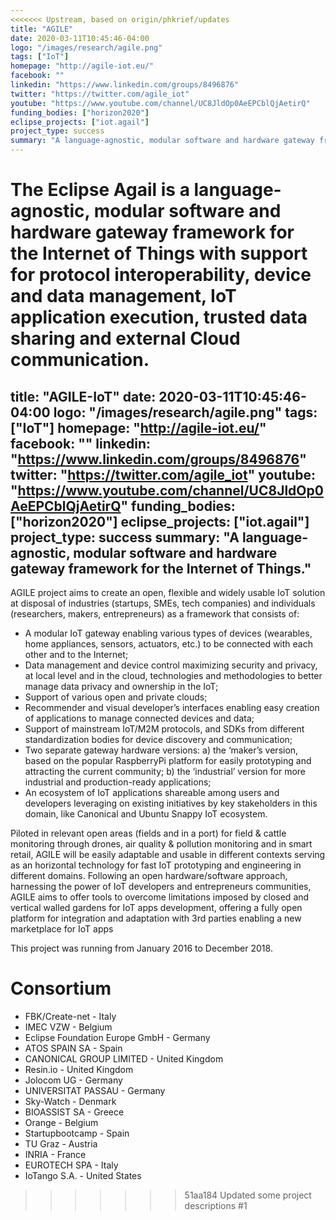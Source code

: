 ```yaml
---
<<<<<<< Upstream, based on origin/phkrief/updates
title: "AGILE"
date: 2020-03-11T10:45:46-04:00
logo: "/images/research/agile.png"
tags: ["IoT"]
homepage: "http://agile-iot.eu/"
facebook: ""
linkedin: "https://www.linkedin.com/groups/8496876"
twitter: "https://twitter.com/agile_iot"
youtube: "https://www.youtube.com/channel/UC8JldOp0AeEPCblQjAetirQ"
funding_bodies: ["horizon2020"]
eclipse_projects: ["iot.agail"]
project_type: success
summary: "A language-agnostic, modular software and hardware gateway framework for the Internet of Things."
---
```

The Eclipse Agail is a language-agnostic, modular software and hardware gateway framework for the Internet of Things with support for protocol interoperability, device and data management, IoT application execution, trusted data sharing and external Cloud communication.
=======
title: "AGILE-IoT"
date: 2020-03-11T10:45:46-04:00
logo: "/images/research/agile.png"
tags: ["IoT"]
homepage: "http://agile-iot.eu/"
facebook: ""
linkedin: "https://www.linkedin.com/groups/8496876"
twitter: "https://twitter.com/agile_iot"
youtube: "https://www.youtube.com/channel/UC8JldOp0AeEPCblQjAetirQ"
funding_bodies: ["horizon2020"]
eclipse_projects: ["iot.agail"]
project_type: success
summary: "A language-agnostic, modular software and hardware gateway framework for the Internet of Things."
---
AGILE project aims to create an open, flexible and widely usable IoT solution at disposal of industries (startups, SMEs, tech companies) and individuals (researchers, makers, entrepreneurs) as a framework that consists of:
* A modular IoT gateway enabling various types of devices (wearables, home appliances, sensors, actuators, etc.) to be connected with each other and to the Internet;
* Data management and device control maximizing security and privacy, at local level and in the cloud, technologies and methodologies to better manage data privacy and ownership in the IoT;
* Support of various open and private clouds;
* Recommender and visual developer’s interfaces enabling easy creation of applications to manage connected devices and data;
* Support of mainstream IoT/M2M protocols, and SDKs from different standardization bodies for device discovery and communication;
* Two separate gateway hardware versions: a) the ‘maker’s version, based on the popular RaspberryPi platform for easily prototyping and attracting the current community; b) the ‘industrial’ version for more industrial and production-ready applications;
* An ecosystem of IoT applications shareable among users and developers leveraging on existing initiatives by key stakeholders in this domain, like Canonical and Ubuntu Snappy IoT ecosystem.

Piloted in relevant open areas (fields and in a port) for field & cattle monitoring through drones, air quality & pollution monitoring and in smart retail, AGILE will be easily adaptable and usable in different contexts serving as an horizontal technology for fast IoT prototyping and engineering in different domains. Following an open hardware/software approach, harnessing the power of IoT developers and entrepreneurs communities, AGILE aims to offer tools to overcome limitations imposed by closed and vertical walled gardens for IoT apps development, offering a fully open platform for integration and adaptation with 3rd parties enabling a new marketplace for IoT apps

This project was running from January 2016 to December 2018.

# Consortium
* FBK/Create-net - Italy
* IMEC VZW - Belgium
* Eclipse Foundation Europe GmbH - Germany
* ATOS SPAIN SA - Spain
* CANONICAL GROUP LIMITED - United Kingdom
* Resin.io - United Kingdom
* Jolocom UG - Germany
* UNIVERSITAT PASSAU - Germany
* Sky-Watch - Denmark
* BIOASSIST SA - Greece
* Orange - Belgium
* Startupbootcamp - Spain
* TU Graz - Austria
* INRIA - France
* EUROTECH SPA - Italy
* IoTango S.A. - United States
>>>>>>> 51aa184 Updated some project descriptions #1
